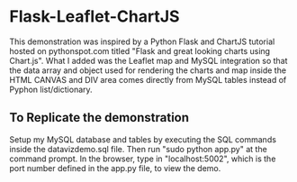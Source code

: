 # Flask-Leaflet-ChartJS
This demonstration was inspired by a Python Flask and ChartJS tutorial hosted on pythonspot.com titled "Flask and great looking charts using Chart.js". What I added was the Leaflet map and MySQL integration so that the data array and object used for rendering the charts and map inside the HTML CANVAS and DIV area comes directly from MySQL tables instead of Pyphon list/dictionary.

## To Replicate the demonstration
Setup my MySQL database and tables by executing the SQL commands inside the datavizdemo.sql file.
Then run "sudo python app.py" at the command prompt. In the browser, type in "localhost:5002", which is the port number defined in the app.py file, to view the demo.
